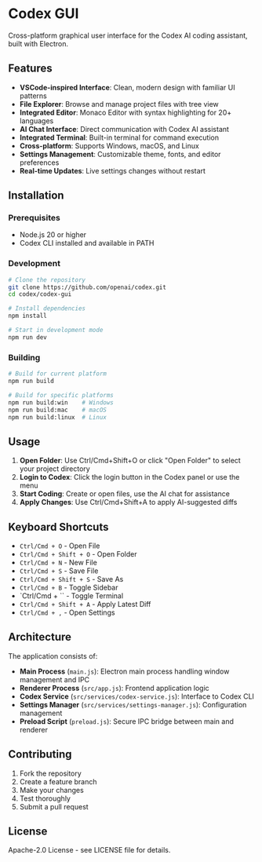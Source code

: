# Codex GUI

Cross-platform graphical user interface for the Codex AI coding assistant, built with Electron.

## Features

- **VSCode-inspired Interface**: Clean, modern design with familiar UI patterns
- **File Explorer**: Browse and manage project files with tree view
- **Integrated Editor**: Monaco Editor with syntax highlighting for 20+ languages
- **AI Chat Interface**: Direct communication with Codex AI assistant
- **Integrated Terminal**: Built-in terminal for command execution
- **Cross-platform**: Supports Windows, macOS, and Linux
- **Settings Management**: Customizable theme, fonts, and editor preferences
- **Real-time Updates**: Live settings changes without restart

## Installation

### Prerequisites

- Node.js 20 or higher
- Codex CLI installed and available in PATH

### Development

```bash
# Clone the repository
git clone https://github.com/openai/codex.git
cd codex/codex-gui

# Install dependencies
npm install

# Start in development mode
npm run dev
```

### Building

```bash
# Build for current platform
npm run build

# Build for specific platforms
npm run build:win    # Windows
npm run build:mac    # macOS
npm run build:linux  # Linux
```

## Usage

1. **Open Folder**: Use Ctrl/Cmd+Shift+O or click "Open Folder" to select your project directory
2. **Login to Codex**: Click the login button in the Codex panel or use the menu
3. **Start Coding**: Create or open files, use the AI chat for assistance
4. **Apply Changes**: Use Ctrl/Cmd+Shift+A to apply AI-suggested diffs

## Keyboard Shortcuts

- `Ctrl/Cmd + O` - Open File
- `Ctrl/Cmd + Shift + O` - Open Folder
- `Ctrl/Cmd + N` - New File
- `Ctrl/Cmd + S` - Save File
- `Ctrl/Cmd + Shift + S` - Save As
- `Ctrl/Cmd + B` - Toggle Sidebar
- `Ctrl/Cmd + \`` - Toggle Terminal
- `Ctrl/Cmd + Shift + A` - Apply Latest Diff
- `Ctrl/Cmd + ,` - Open Settings

## Architecture

The application consists of:

- **Main Process** (`main.js`): Electron main process handling window management and IPC
- **Renderer Process** (`src/app.js`): Frontend application logic
- **Codex Service** (`src/services/codex-service.js`): Interface to Codex CLI
- **Settings Manager** (`src/services/settings-manager.js`): Configuration management
- **Preload Script** (`preload.js`): Secure IPC bridge between main and renderer

## Contributing

1. Fork the repository
2. Create a feature branch
3. Make your changes
4. Test thoroughly
5. Submit a pull request

## License

Apache-2.0 License - see LICENSE file for details.